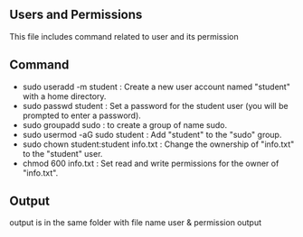 ## Users and Permissions 
This file includes command related to user and its permission 

## Command
 - sudo useradd -m student : Create a new user account named "student" with a home directory.
 - sudo passwd student : Set a password for the student user (you will be prompted to enter a password).
 - sudo groupadd sudo : to create a group of name sudo.
 - sudo usermod -aG sudo student : Add "student" to the "sudo" group.
 - sudo chown student:student info.txt : Change the ownership of "info.txt" to the "student" user.
 - chmod 600 info.txt : Set read and write permissions for the owner of "info.txt".

## Output
output is in the same folder with file name user & permission output

